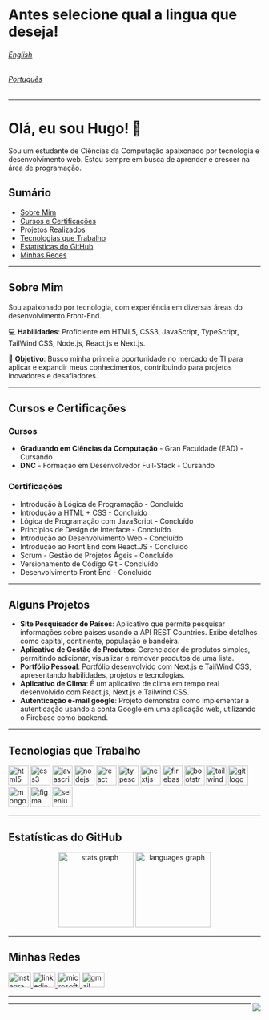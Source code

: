 # Antes selecione qual a lingua que deseja!

###### [English](README.en.md)
###### [Português](README.md)

---
# Olá, eu sou Hugo! 👋

Sou um estudante de Ciências da Computação apaixonado por tecnologia e desenvolvimento web. Estou sempre em busca de aprender e crescer na área de programação.

## Sumário
- [Sobre Mim](#sobre-mim)
- [Cursos e Certificações](#cursos-e-certificações)
- [Projetos Realizados](#projetos-realizados)
- [Tecnologias que Trabalho](#tecnologias-que-trabalho)
- [Estatísticas do GitHub](#estatísticas-do-github)
- [Minhas Redes](#minhas-redes)

---

## Sobre Mim

Sou apaixonado por tecnologia, com experiência em diversas áreas do desenvolvimento Front-End. 

💻 **Habilidades**: Proficiente em HTML5, CSS3, JavaScript, TypeScript, TailWind CSS, Node.js, React.js e Next.js.

🎯 **Objetivo**: Busco minha primeira oportunidade no mercado de TI para aplicar e expandir meus conhecimentos, contribuindo para projetos inovadores e desafiadores.

---

## Cursos e Certificações

### Cursos

- **Graduando em Ciências da Computação** - Gran Faculdade (EAD) - Cursando
- **DNC** - Formação em Desenvolvedor Full-Stack - Cursando

### Certificações

- Introdução à Lógica de Programação - Concluído
- Introdução a HTML + CSS - Concluído
- Lógica de Programação com JavaScript - Concluído
- Princípios de Design de Interface - Concluído
- Introdução ao Desenvolvimento Web - Concluído
- Introdução ao Front End com React.JS - Concluído
- Scrum - Gestão de Projetos Ágeis - Concluído
- Versionamento de Código Git - Concluído
- Desenvolvimento Front End - Concluído

---

## Alguns Projetos

- **Site Pesquisador de Países**: Aplicativo que permite pesquisar informações sobre países usando a API REST Countries. Exibe detalhes como capital, continente, população e bandeira.
- **Aplicativo de Gestão de Produtos**: Gerenciador de produtos simples, permitindo adicionar, visualizar e remover produtos de uma lista.
- **Portfólio Pessoal**: Portfólio desenvolvido com Next.js e TailWind CSS, apresentando habilidades, projetos e tecnologias.
- **Aplicativo de Clima**: É um aplicativo de clima em tempo real desenvolvido com React.js, Next.js e Tailwind CSS.
- **Autenticação e-mail google**: Projeto demonstra como implementar a autenticação usando a conta Google em uma aplicação web, utilizando o Firebase como backend.

---

## Tecnologias que Trabalho

<section align="left">
  <img src="https://cdn.jsdelivr.net/gh/devicons/devicon/icons/html5/html5-original.svg" height="40" alt="html5 logo" />
  <img src="https://cdn.jsdelivr.net/gh/devicons/devicon/icons/css3/css3-original.svg" height="40" alt="css3 logo" />
  <img src="https://cdn.jsdelivr.net/gh/devicons/devicon/icons/javascript/javascript-original.svg" height="40" alt="javascript logo" />
  <img src="https://cdn.jsdelivr.net/gh/devicons/devicon/icons/nodejs/nodejs-plain-wordmark.svg" height="40" alt="nodejs logo" />
  <img src="https://cdn.jsdelivr.net/gh/devicons/devicon/icons/react/react-original.svg" height="40" alt="react logo" />
  <img src="https://cdn.jsdelivr.net/gh/devicons/devicon/icons/typescript/typescript-original.svg" height="40" alt="typescript logo" />
  <img src="https://cdn.jsdelivr.net/gh/devicons/devicon/icons/nextjs/nextjs-original.svg" height="40" alt="nextjs logo" />
  <img src="https://cdn.jsdelivr.net/gh/devicons/devicon/icons/firebase/firebase-plain.svg" height="40" alt="firebase logo" />
  <img src="https://cdn.jsdelivr.net/gh/devicons/devicon/icons/bootstrap/bootstrap-original.svg" height="40" alt="bootstrap logo" />
  <img src="https://cdn.jsdelivr.net/gh/devicons/devicon/icons/tailwindcss/tailwindcss-original-wordmark.svg" height="40" alt="tailwindcss logo" />
  <img src="https://cdn.jsdelivr.net/gh/devicons/devicon/icons/git/git-original.svg" height="40" alt="git logo" />
  <img src="https://cdn.jsdelivr.net/gh/devicons/devicon/icons/mongodb/mongodb-plain-wordmark.svg" height="40" alt="mongodb logo" />
  <img src="https://cdn.jsdelivr.net/gh/devicons/devicon/icons/figma/figma-original.svg" height="40" alt="figma logo" />
  <img src="https://cdn.jsdelivr.net/gh/devicons/devicon/icons/selenium/selenium-original.svg" height="40" alt="selenium logo" />
</section>

---

## Estatísticas do GitHub

<section align="center">
  <img src="https://github-readme-stats.vercel.app/api?username=hugozauad&show_icons=true&theme=nightowl&locale=pt-br" height="150" alt="stats graph" />
  <img src="https://github-readme-stats.vercel.app/api/top-langs?username=hugozauad&locale=pt-br&layout=compact&card_width=320&langs_count=5&theme=nightowl" height="150" alt="languages graph" />
</section>

---

## Minhas Redes

<div align="left">
  <a href="https://www.instagram.com/hugozauad" target="_blank">
    <img src="https://raw.githubusercontent.com/maurodesouza/profile-readme-generator/master/src/assets/icons/social/instagram/default.svg" width="45" height="30" alt="instagram logo" />
  </a>
  <a href="https://www.linkedin.com/in/hugozauad/" target="_blank">
    <img src="https://raw.githubusercontent.com/maurodesouza/profile-readme-generator/master/src/assets/icons/social/linkedin/default.svg" width="45" height="30" alt="linkedin logo" />
  </a>
  <a href="mailto:hugozeymer@hotmail.com" target="_blank">
    <img src="https://raw.githubusercontent.com/maurodesouza/profile-readme-generator/master/src/assets/icons/social/microsoft-outlook/default.svg" width="45" height="30" alt="microsoft-outlook logo" />
  </a>
  <a href="mailto:hugozeymer@gmail.com" target="_blank">
    <img src="https://raw.githubusercontent.com/maurodesouza/profile-readme-generator/master/src/assets/icons/social/gmail/default.svg" width="45" height="30" alt="gmail logo" />
  </a>
</div>

---

<img align="right" src="https://visitor-badge.laobi.icu/badge?page_id=hugozauad.hugozauad&left_color=lightgray&right_color=royalblue&left_text=Visitantes" />

---

